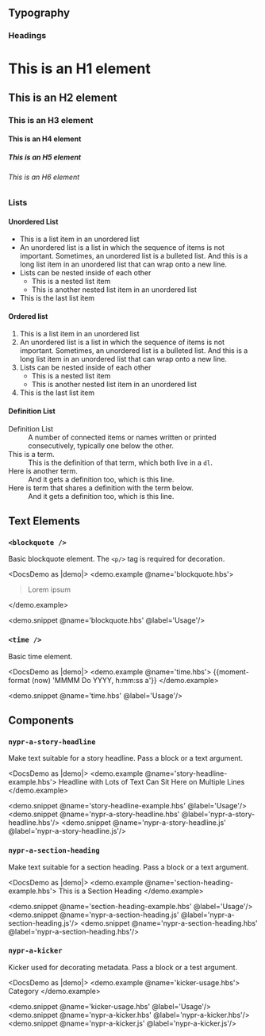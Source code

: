 ## Typography

### Headings

<div class="theme-typography">
  <h1>This is an H1 element</h1>
  <h2>This is an H2 element</h2>
  <h3>This is an H3 element</h3>
  <h4>This is an H4 element</h4>
  <h5>This is an H5 element</h5>
  <h6>This is an H6 element</h6>
</div>

### Lists

#### Unordered List
<ul>
  <li>This is a list item in an unordered list</li>
  <li>An unordered list is a list in which the sequence of items is not important. Sometimes, an unordered list is a bulleted list. And this is a long list item in an unordered list that can wrap onto a new line. </li>
  <li>
    Lists can be nested inside of each other
    <ul>
      <li>This is a nested list item</li>
      <li>This is another nested list item in an unordered list</li>
    </ul>
  </li>
  <li>This is the last list item</li>
</ul>

#### Ordered list
<ol>
  <li>This is a list item in an unordered list</li>
  <li>An unordered list is a list in which the sequence of items is not important. Sometimes, an unordered list is a bulleted list. And this is a long list item in an unordered list that can wrap onto a new line. </li>
  <li>
    Lists can be nested inside of each other
    <ul>
      <li>This is a nested list item</li>
      <li>This is another nested list item in an unordered list</li>
    </ul>
  </li>
  <li>This is the last list item</li>
</ol>

#### Definition List
<dl>
  <dt>Definition List</dt>
  <dd>A number of connected items or names written or printed consecutively, typically one below the other.</dd>
  <dt>This is a term.</dt>
  <dd>This is the definition of that term, which both live in a <code>dl</code>.</dd>
  <dt>Here is another term.</dt>
  <dd>And it gets a definition too, which is this line.</dd>
  <dt>Here is term that shares a definition with the term below.</dt>
  <dd>And it gets a definition too, which is this line.</dd>
</dl>

## Text Elements

### `<blockquote />`

Basic blockquote element. The `<p/>` tag is required for decoration.

<DocsDemo as |demo|>
  <demo.example @name='blockquote.hbs'>
    <blockquote>
      <p>
        Lorem ipsum
      </p>
    </blockquote>
  </demo.example>

  <demo.snippet @name='blockquote.hbs' @label='Usage'/>
</DocsDemo>

### `<time />`

Basic time element.

<DocsDemo as |demo|>
  <demo.example @name='time.hbs'>
    <time datetime={{now}}>{{moment-format (now) 'MMMM Do YYYY, h:mm:ss a'}}</time>
  </demo.example>

  <demo.snippet @name='time.hbs' @label='Usage'/>
</DocsDemo>

## Components

### `nypr-a-story-headline`
Make text suitable for a story headline. Pass a block or a text argument.

<DocsDemo as |demo|>
  <demo.example @name='story-headline-example.hbs'>
    <NyprAStoryHeadline>
      Headline with Lots of Text Can Sit Here on Multiple Lines
    </NyprAStoryHeadline>
  </demo.example>

  <demo.snippet @name='story-headline-example.hbs' @label='Usage'/>
  <demo.snippet @name='nypr-a-story-headline.hbs' @label='nypr-a-story-headline.hbs'/>
  <demo.snippet @name='nypr-a-story-headline.js' @label='nypr-a-story-headline.js'/>
</DocsDemo>


### `nypr-a-section-heading`
Make text suitable for a section heading. Pass a block or a text argument.

<DocsDemo as |demo|>
  <demo.example @name='section-heading-example.hbs'>
    <NyprASectionHeading>
      This is a Section Heading
    </NyprASectionHeading>
  </demo.example>

  <demo.snippet @name='section-heading-example.hbs' @label='Usage'/>
  <demo.snippet @name='nypr-a-section-heading.js' @label='nypr-a-section-heading.js'/>
  <demo.snippet @name='nypr-a-section-heading.hbs' @label='nypr-a-section-heading.hbs'/>
</DocsDemo>


### `nypr-a-kicker`

Kicker used for decorating metadata. Pass a block or a test argument.

<DocsDemo as |demo|>
  <demo.example @name='kicker-usage.hbs'>
    <NyprAKicker>
      Category
    </NyprAKicker>
  </demo.example>

  <demo.snippet @name='kicker-usage.hbs' @label='Usage'/>
  <demo.snippet @name='nypr-a-kicker.hbs' @label='nypr-a-kicker.hbs'/>
  <demo.snippet @name='nypr-a-kicker.js' @label='nypr-a-kicker.js'/>
</DocsDemo>

